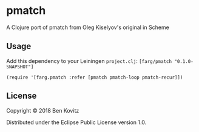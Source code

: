 # pmatch

A Clojure port of pmatch from Oleg Kiselyov's original in Scheme

## Usage

Add this dependency to your Leiningen `project.clj`:
  `[farg/pmatch "0.1.0-SNAPSHOT"]`

`(require '[farg.pmatch :refer [pmatch pmatch-loop pmatch-recur]])`

## License

Copyright © 2018 Ben Kovitz

Distributed under the Eclipse Public License version 1.0.
